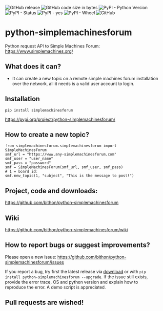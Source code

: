 ![GitHub release](https://img.shields.io/github/release/bithon/python-simplemachinesforum.svg) ![GitHub code size in bytes](https://img.shields.io/github/languages/code-size/bithon/python-simplemachinesforum.svg) ![PyPI - Python Version](https://img.shields.io/pypi/pyversions/python-simplemachinesforum.svg) ![PyPI - Status](https://img.shields.io/pypi/status/python-simplemachinesforum.svg) ![PyPI - yes](https://img.shields.io/badge/PyPI-yes-brightgreen.svg) ![PyPI - Wheel](https://img.shields.io/pypi/wheel/python-simplemachinesforum.svg) ![GitHub](https://img.shields.io/github/license/bithon/python-simplemachinesforum.svg) 


# python-simplemachinesforum
Python request API to Simple Machines Forum: https://www.simplemachines.org/

## What does it can?
- It can create a new topic on a remote simple machines forum installation over the network, all it needs is a valid user account to login.

## Installation
`pip install simplemachinesforum`

https://pypi.org/project/python-simplemachinesforum/
## How to create a new topic?
```
from simplemachinesforum.simplemachinesforum import SimpleMachinesForum
smf_url = "https://www.any-simplemachinesforum.com"
smf_user = "user_name"
smf_pass = "password"
smf = SimpleMachinesForum(smf_url, smf_user, smf_pass)
# 1 = board id:
smf.new_topic(1, "subject", "This is the message to post!")
```

## Project, code and downloads: 
https://github.com/bithon/python-simplemachinesforum

## Wiki
https://github.com/bithon/python-simplemachinesforum/wiki

## How to report bugs or suggest improvements?
Please open a new issue:
https://github.com/bithon/python-simplemachinesforum/issues

If you report a bug, try first the latest release via [download](https://github.com/unicorn-data-analysis/unicorn-binance-websocket-api/releases) 
or with `pip install python-simplemachinesforum --upgrade`. If the issue still exists, provide the error trace, OS 
and python version and explain how to reproduce the error. A demo script is appreciated.

## Pull requests are wished!

